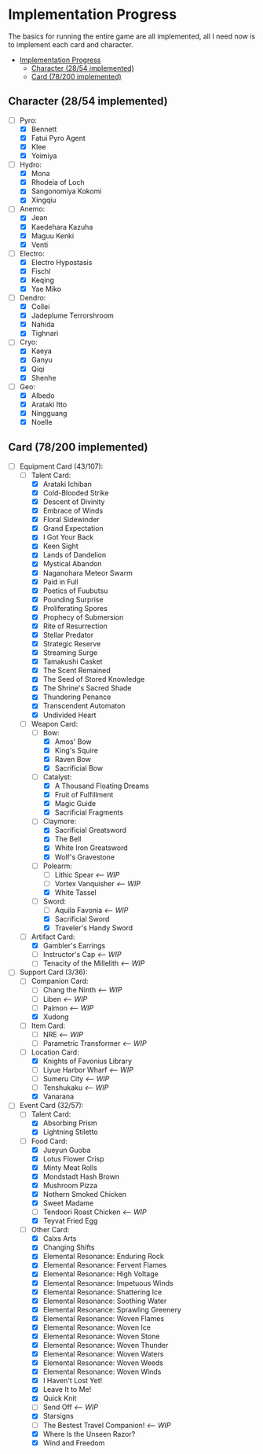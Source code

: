 # Implementation Progress

The basics for running the entire game are all implemented,
all I need now is to implement each card and character.

- [Implementation Progress](#implementation-progress)
  - [Character (28/54 implemented)](#character-2854-implemented)
  - [Card (78/200 implemented)](#card-78200-implemented)

## Character (28/54 implemented)

- [ ] Pyro:
  - [x] Bennett
  - [x] Fatui Pyro Agent
  - [x] Klee
  - [x] Yoimiya
- [ ] Hydro:
  - [x] Mona
  - [x] Rhodeia of Loch
  - [x] Sangonomiya Kokomi
  - [x] Xingqiu
- [ ] Anemo:
  - [x] Jean
  - [x] Kaedehara Kazuha
  - [x] Maguu Kenki
  - [x] Venti
- [ ] Electro:
  - [x] Electro Hypostasis
  - [x] Fischl
  - [x] Keqing
  - [x] Yae Miko
- [ ] Dendro:
  - [x] Collei
  - [x] Jadeplume Terrorshroom
  - [x] Nahida
  - [x] Tighnari
- [ ] Cryo:
  - [x] Kaeya
  - [x] Ganyu
  - [x] Qiqi
  - [x] Shenhe
- [ ] Geo:
  - [x] Albedo
  - [x] Arataki Itto
  - [x] Ningguang
  - [x] Noelle

## Card (78/200 implemented)

- [ ] Equipment Card (43/107):
  - [ ] Talent Card:
    - [x] Arataki Ichiban
    - [x] Cold-Blooded Strike
    - [x] Descent of Divinity
    - [x] Embrace of Winds
    - [x] Floral Sidewinder
    - [x] Grand Expectation
    - [x] I Got Your Back
    - [x] Keen Sight
    - [x] Lands of Dandelion
    - [x] Mystical Abandon
    - [x] Naganohara Meteor Swarm
    - [x] Paid in Full
    - [x] Poetics of Fuubutsu
    - [x] Pounding Surprise
    - [x] Proliferating Spores
    - [x] Prophecy of Submersion
    - [x] Rite of Resurrection
    - [x] Stellar Predator
    - [x] Strategic Reserve
    - [x] Streaming Surge
    - [x] Tamakushi Casket
    - [x] The Scent Remained
    - [x] The Seed of Stored Knowledge
    - [x] The Shrine's Sacred Shade
    - [x] Thundering Penance
    - [x] Transcendent Automaton
    - [x] Undivided Heart
  - [ ] Weapon Card:
    - [ ] Bow:
      - [x] Amos' Bow
      - [x] King's Squire
      - [x] Raven Bow
      - [x] Sacrificial Bow
    - [ ] Catalyst:
      - [x] A Thousand Floating Dreams
      - [x] Fruit of Fulfillment
      - [x] Magic Guide
      - [x] Sacrificial Fragments
    - [ ] Claymore:
      - [x] Sacrificial Greatsword
      - [x] The Bell
      - [x] White Iron Greatsword
      - [x] Wolf's Gravestone
    - [ ] Polearm:
      - [ ] Lithic Spear _<-- WIP_
      - [ ] Vortex Vanquisher _<-- WIP_
      - [x] White Tassel
    - [ ] Sword:
      - [ ] Aquila Favonia _<-- WIP_
      - [x] Sacrificial Sword
      - [x] Traveler's Handy Sword
  - [ ] Artifact Card:
    - [x] Gambler's Earrings
    - [ ] Instructor's Cap _<-- WIP_
    - [ ] Tenacity of the Millelith _<-- WIP_
- [ ] Support Card (3/36):
  - [ ] Companion Card:
    - [ ] Chang the Ninth _<-- WIP_
    - [ ] Liben _<-- WIP_
    - [ ] Paimon _<-- WIP_
    - [x] Xudong
  - [ ] Item Card:
    - [ ] NRE _<-- WIP_
    - [ ] Parametric Transformer _<-- WIP_
  - [ ] Location Card:
    - [x] Knights of Favonius Library
    - [ ] Liyue Harbor Wharf _<-- WIP_
    - [ ] Sumeru City _<-- WIP_
    - [ ] Tenshukaku _<-- WIP_
    - [x] Vanarana
- [ ] Event Card (32/57):
  - [ ] Talent Card:
    - [x] Absorbing Prism
    - [x] Lightning Stiletto
  - [ ] Food Card:
    - [x] Jueyun Guoba
    - [x] Lotus Flower Crisp
    - [x] Minty Meat Rolls
    - [x] Mondstadt Hash Brown
    - [x] Mushroom Pizza
    - [x] Nothern Smoked Chicken
    - [x] Sweet Madame
    - [ ] Tendoori Roast Chicken _<-- WIP_
    - [x] Teyvat Fried Egg
  - [ ] Other Card:
    - [x] Calxs Arts
    - [x] Changing Shifts
    - [x] Elemental Resonance: Enduring Rock
    - [x] Elemental Resonance: Fervent Flames
    - [x] Elemental Resonance: High Voltage
    - [x] Elemental Resonance: Impetuous Winds
    - [x] Elemental Resonance: Shattering Ice
    - [x] Elemental Resonance: Soothing Water
    - [x] Elemental Resonance: Sprawling Greenery
    - [x] Elemental Resonance: Woven Flames
    - [x] Elemental Resonance: Woven Ice
    - [x] Elemental Resonance: Woven Stone
    - [x] Elemental Resonance: Woven Thunder
    - [x] Elemental Resonance: Woven Waters
    - [x] Elemental Resonance: Woven Weeds
    - [x] Elemental Resonance: Woven Winds
    - [x] I Haven't Lost Yet!
    - [x] Leave It to Me!
    - [x] Quick Knit
    - [ ] Send Off _<-- WIP_
    - [x] Starsigns
    - [ ] The Bestest Travel Companion! _<-- WIP_
    - [x] Where Is the Unseen Razor?
    - [x] Wind and Freedom
